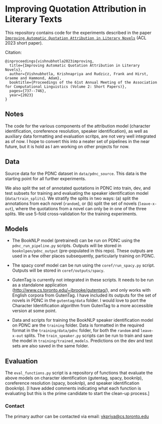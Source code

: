 # Improving Quotation Attribution in Literary Texts

This repository contains code for the experiments described in the paper [`Improving Automatic Quotation Attribution in Literary Novels`](https://aclanthology.org/2023.acl-short.64/) (ACL 2023 short paper).

Citation:
```
@inproceedings{vishnubhotla2023improving,
  title={Improving Automatic Quotation Attribution in Literary Novels},
  author={Vishnubhotla, Krishnapriya and Rudzicz, Frank and Hirst, Graeme and Hammond, Adam},
  booktitle={Proceedings of the 61st Annual Meeting of the Association for Computational Linguistics (Volume 2: Short Papers)},
  pages={737--746},
  year={2023}
}
```


## Notes
The code for the various components of the attribution model (character identification, coreference resolution, speaker identification), as well as auxiliary data formatting and evaluation scritps, are not very well integrated as of now. I hope to convert this into a neater set of pipelines in the near future, but it is hold as I am working on other projects for now.

## Data
Source data for the PDNC dataset in `data/pdnc_source`. This data is the starting point for all further experiments.

We also split the set of annotated quotations in PDNC into train, dev, and test subsets for training and evaluating the speaker identification model (`data/train_splits`). We stratify the splits in two ways: (a) split the annotations from each novel (`random`), or (b) split the set of novels (`leave-x-out`), where the quotations from a novel can only be in one of the three splits. We use 5-fold cross-validation for the training experiments.

## Models
- The BookNLP model (pretrained) can be run on PDNC using the `pdnc_run_pipeline.py` scripts. Outputs will be stored in `booknlpen/pdnc_output` (pre-populated in this repo). These outputs are used in a few other places subsequently, particularly training on PDNC.

- The spacy coref model can be run using the `coref/run_spacy.py` script. Outputs will be stored in `coref/outputs/spacy`.

- GutenTag is currently not integrated in these scripts. It needs to be run as a standalone application (http://www.cs.toronto.edu/~jbrooke/gutentag/), and only works with English corpora from GutenTag. I have included its outputs for the set of novels in PDNC in the `gutentag/data` folder. I would love to port the Character Identification algorithm from GutenTag to a more accessible version at some point.

- Data and scripts for training the BookNLP speaker identification model on PDNC are the `training` folder. Data is formatted in the required format in the `training/data/pdnc` folder, for both the `random` and `leave-x-out` splits.
The `train_speaker.py` scripts can be run to train and save the model in `training/trained_models`. Predictions on the dev and test sets are also saved in the same folder.

## Evaluation
The `eval_functions.py` script is a repository of functions that evaluate the above models on character identification (gutentag, spacy, booknlp), coreference resolution (spacy, booknlp), and speaker identification (booknlp). 
[I have added comments indicating what each function is evaluating but this is the prime candidate to start the clean-up process.]


### Contact
The primary author can be contacted via email: vkpriya@cs.toronto.edu